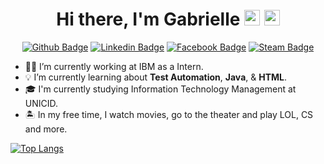 <div align="center">
 <h1>Hi there, I'm Gabrielle <img src="https://media.giphy.com/media/hvRJCLFzcasrR4ia7z/giphy.gif" width="25px"> <img src="https://media.giphy.com/media/xT0GqFhdxLWiksreEM/giphy.gif" width="25px"> </h1>

[![Github Badge](https://img.shields.io/badge/-Github-000?style=flat-square&logo=Github&logoColor=white&link=https://github.com/GabiMarximo)](https://github.com/GabiMarximo)
[![Linkedin Badge](https://img.shields.io/badge/-LinkedIn-blue?style=flat-square&logo=Linkedin&logoColor=white&link=https://www.linkedin.com/in/gabrielle-caldato-marximo/)](https://www.linkedin.com/in/gabrielle-caldato-marximo/)
[![Facebook Badge](https://img.shields.io/badge/-Facebook-0e76a8?style=flat-square&logo=Facebook&logoColor=white&link=https://www.facebook.com/gabrielle.caldato)](https://www.facebook.com/gabrielle.caldato)
[![Steam Badge](https://img.shields.io/badge/-Steam-darkblue?style=flat-square&logo=Steam&logoColor=white&link=https://steamcommunity.com/profiles/76561198244690554)](https://steamcommunity.com/profiles/76561198244690554)

 </div>

-	👩‍💻 I’m currently working at IBM as a Intern.
- 💡 I’m currently learning about __Test Automation__, __Java__, & __HTML__.
- 🎓 I'm currently studying Information Technology Management at UNICID.
- 🏝️ In my free time, I watch movies, go to the theater and play LOL, CS and more.


<p align="center" >

 [![Top Langs](https://github-readme-stats.vercel.app/api/top-langs/?username=GabiMarximo&layout=compact)](https://github.com/GabiMarximo/github-readme-stats)
  

</p>

